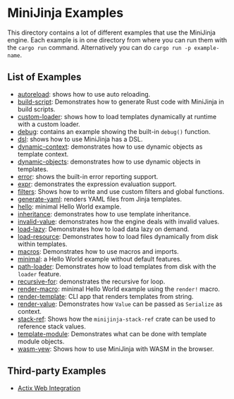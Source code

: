 # MiniJinja Examples

This directory contains a lot of different examples that use the MiniJinja
engine.  Each example is in one directory from where you can run them with
the `cargo run` command.  Alternatively you can do `cargo run -p example-name`.

## List of Examples

* [autoreload](autoreload): shows how to use auto reloading.
* [build-script](build-script): Demonstrates how to generate Rust code with MiniJinja in build scripts.
* [custom-loader](custom-loader): shows how to load templates dynamically at runtime with a custom loader.
* [debug](debug): contains an example showing the built-in `debug()` function.
* [dsl](dsl): shows how to use MiniJinja has a DSL.
* [dynamic-context](dynamic-context): demonstrates how to use dynamic objects as template context.
* [dynamic-objects](dynamic-objects): demonstrates how to use dynamic objects in templates.
* [error](error): shows the built-in error reporting support.
* [expr](expr): demonstrates the expression evaluation support.
* [filters](filters): Shows how to write and use custom filters and global functions.
* [generate-yaml](generate-yaml): renders YAML files from Jinja templates.
* [hello](hello): minimal Hello World example.
* [inheritance](inheritance): demonstrates how to use template inheritance.
* [invalid-value](invalid-value): demonstrates how the engine deals with invalid values.
* [load-lazy](load-lazy): Demonstrates how to load data lazy on demand.
* [load-resource](load-resource): Demonstrates how to load files dynamically from disk within templates.
* [macros](macros): Demonstrates how to use macros and imports.
* [minimal](minimal): a Hello World example without default features.
* [path-loader](path-loader): Demonstrates how to load templates from disk with the `loader` feature.
* [recursive-for](recursive-for): demonstrates the recursive for loop.
* [render-macro](render-macro): minimal Hello World example using the `render!` macro.
* [render-template](render-template): CLI app that renders templates from string.
* [render-value](render-value): Demonstrates how `Value` can be passed as `Serialize` as context.
* [stack-ref](stack-ref): Shows how the `minijinja-stack-ref` crate can be used to reference stack values.
* [template-module](template-module): Demonstrates what can be done with template module objects.
* [wasm-yew](wasm-yew): Shows how to use MiniJinja with WASM in the browser.

## Third-party Examples

* [Actix Web Integration](https://github.com/actix/examples/blob/master/templating/minijinja)
